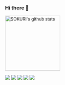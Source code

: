 ### Hi there 👋


<a href="https://github.com/xxziiko"><img align="center" style="height:180px" src="https://github-readme-stats.vercel.app/api?username=xxziiko&show_icons=true&include_all_commits=true&theme=vue&hide_border=true" alt="SOKURI's github stats" /></a>


<!--
<a href="https://github.com/xxziiko"><img align="center" style="height:180px" src="https://github-readme-stats.vercel.app/api/top-langs/?username=xxziiko&layout=compact&theme=vue&hide_border=true" /></a> 
-->




<img src="https://img.shields.io/badge/CSS3-1572B6?style=flat-square&logo=CSS3&logoColor=white"/> </t>
<img src="https://img.shields.io/badge/HTML5-E34F26?style=flat-square&logo=HTML5&logoColor=white"/> 
<img src="https://img.shields.io/badge/JavaScript-F7DF1E?style=flat-square&logo=JavaScript&logoColor=white"/>
<img src="https://img.shields.io/badge/TypeScript-3178C6?style=flat-square&logo=TypeScript&logoColor=white"/>
<img src="https://img.shields.io/badge/React-61DAFB?style=flat-square&logo=React&logoColor=white"/>
